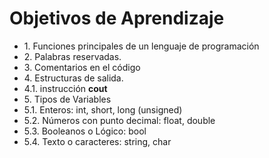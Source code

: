 # Objetivos de Aprendizaje

* 1\. Funciones principales de un lenguaje de programación
* 2\. Palabras reservadas.
* 3\. Comentarios en el código
* 4\. Estructuras de salida.
*   4.1\. instrucción **cout**
* 5\. Tipos de Variables
*   5.1\. Enteros: int, short, long (unsigned)
*   5.2\. Números con punto decimal: float, double
*   5.3\. Booleanos o Lógico: bool
*   5.4\. Texto o caracteres: string, char

